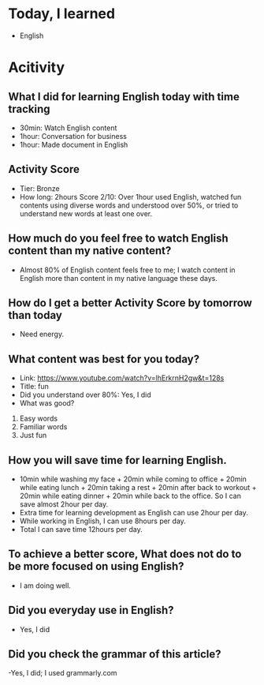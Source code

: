 # Today, I learned 
- English

# Acitivity
## What I did for learning English today with time tracking
- 30min: Watch English content
- 1hour: Conversation for business
- 1hour: Made document in English

## Activity Score
- Tier: Bronze
- How long: 2hours
Score 2/10: Over 1hour used English, watched fun contents using diverse words and understood over 50%, or tried to understand new words at least one over.

## How much do you feel free to watch English content than my native content?
- Almost 80% of English content feels free to me; I watch content in English more than content in my native language these days.

## How do I get a better Activity Score by tomorrow than today
- Need energy.

## What content was best for you today?
- Link: https://www.youtube.com/watch?v=lhErkrnH2gw&t=128s
- Title: fun
- Did you understand over 80%:  Yes, I did
- What was good?
1. Easy words
2. Familiar words
3. Just fun

## How you will save time for learning English.
- 10min while washing my face + 20min while coming to office + 20min while eating lunch + 20min taking a rest + 20min after back to workout + 20min while eating dinner + 20min while back to the office. So I can save almost 2hour per day.
- Extra time for learning development as English can use 2hour per day.
- While working in English, I can use 8hours per day.
- Total I can save time 12hours per day.

## To achieve a better score, What does not do to be more focused on using English?
- I am doing well.

## Did you everyday use in English?
- Yes, I did

## Did you check the grammar of this article?
-Yes, I did; I used grammarly.com 
